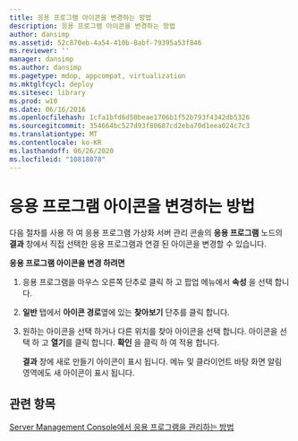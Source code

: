```yaml
---
title: 응용 프로그램 아이콘을 변경하는 방법
description: 응용 프로그램 아이콘을 변경하는 방법
author: dansimp
ms.assetid: 52c870eb-4a54-410b-8abf-79395a53f846
ms.reviewer: ''
manager: dansimp
ms.author: dansimp
ms.pagetype: mdop, appcompat, virtualization
ms.mktglfcycl: deploy
ms.sitesec: library
ms.prod: w10
ms.date: 06/16/2016
ms.openlocfilehash: 1cfa1bfd6d50beae1706b1f52b793f4342db5326
ms.sourcegitcommit: 354664bc527d93f80687cd2eba70d1eea024c7c3
ms.translationtype: MT
ms.contentlocale: ko-KR
ms.lasthandoff: 06/26/2020
ms.locfileid: "10818078"
---
```

# 응용 프로그램 아이콘을 변경하는 방법


다음 절차를 사용 하 여 응용 프로그램 가상화 서버 관리 콘솔의 **응용 프로그램** 노드의 **결과** 창에서 직접 선택한 응용 프로그램과 연결 된 아이콘을 변경할 수 있습니다.

**응용 프로그램 아이콘을 변경 하려면**

1.  응용 프로그램을 마우스 오른쪽 단추로 클릭 하 고 팝업 메뉴에서 **속성** 을 선택 합니다.

2.  **일반** 탭에서 **아이콘 경로**옆에 있는 **찾아보기** 단추를 클릭 합니다.

3.  원하는 아이콘을 선택 하거나 다른 위치를 찾아 아이콘을 선택 합니다. 아이콘을 선택 하 고 **열기**를 클릭 합니다. **확인** 을 클릭 하 여 적용 합니다.

    **결과** 창에 새로 만들기 아이콘이 표시 됩니다. 메뉴 및 클라이언트 바탕 화면 알림 영역에도 새 아이콘이 표시 됩니다.

## 관련 항목


[Server Management Console에서 응용 프로그램을 관리하는 방법](how-to-manage-applications-in-the-server-management-console.md)

 

 





